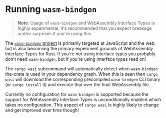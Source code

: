 # Running `wasm-bindgen`

> **Note**: Usage of `wasm-bindgen` and WebAssembly Interface Types is highly
> experimental, it's recommended that you expect breakage and/or surprises if
> you're using this.

The [`wasm-bindgen` project](https://github.com/rustwasm/wasm-bindgen) is
primarily targeted at JavaScript and the web, but is also becomimg the primary
experiment grounds of WebAssembly Interface Types for Rust. If you're not using
interface types you probably don't need `wasm-bindgen`, but if you're using
interface types read on!

The `cargo wasi` subcommand will automatically detect when
`wasm-bindgen`-the-crate is used in your dependency graph. When this is seen
then `cargo wasi` will download the corresponding precompiled `wasm-bindgen` CLI
binary (or `cargo install` it) and execute that over the final WebAssembly file.

Currently no configuration for `wasm-bindgen` is supported because the support
for WebAssembly Interface Types is unconditionally enabled which takes no
configuration. This aspect of `cargo wasi` is highly likely to change and get
improved over time though!
